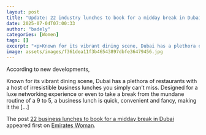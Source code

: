 ```yaml
---
layout: post
title: "Update: 22 industry lunches to book for a midday break in Dubai"
date: 2025-07-04T07:00:33
author: "badely"
categories: [Women]
tags: []
excerpt: "<p>Known for its vibrant dining scene, Dubai has a plethora of restaurants with a host of irresistible business lunches you simply can’t miss. Designe"
image: assets/images/f361dea11f3b46543897dbfe36479456.jpg
---
```


According to new developments, <p>Known for its vibrant dining scene, Dubai has a plethora of restaurants with a host of irresistible business lunches you simply can’t miss. Designed for a luxe networking experience or even to take a break from the mundane routine of a 9 to 5, a business lunch is quick, convenient and fancy, making it the [&#8230;]</p>
<p>The post <a href="https://emirateswoman.com/22-business-lunches-to-book-for-a-midday-break-in-dubai/" rel="nofollow">22 business lunches to book for a midday break in Dubai</a> appeared first on <a href="https://emirateswoman.com" rel="nofollow">Emirates Woman</a>.</p>

